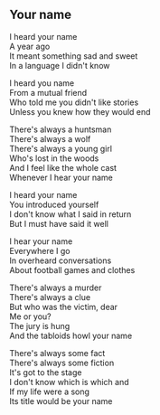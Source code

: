 ## Your name

I heard your name  
A year ago  
It meant something sad and sweet  
In a language I didn't know  

I heard you name  
From a mutual friend  
Who told me you didn't like stories  
Unless you knew how they would end  

There's always a huntsman  
There's always a wolf  
There's always a young girl  
Who's lost in the woods  
And I feel like the whole cast  
Whenever I hear your name  

I heard your name  
You introduced yourself  
I don't know what I said in return  
But I must have said it well  

I hear your name  
Everywhere I go  
In overheard conversations  
About football games and clothes  

There's always a murder  
There's always a clue  
But who was the victim, dear  
Me or you?  
The jury is hung  
And the tabloids howl your name  

There's always some fact  
There's always some fiction  
It's got to the stage  
I don't know which is which and  
If my life were a song  
Its title would be your name  
